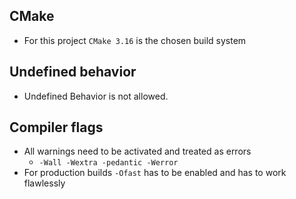 
## CMake
- For this project `CMake 3.16` is the chosen build system 
## Undefined behavior
- Undefined Behavior is not allowed.
## Compiler flags
- All warnings need to be activated and treated as errors
	- `-Wall -Wextra -pedantic -Werror` 
- For production builds `-Ofast` has to be enabled and has to work flawlessly